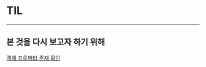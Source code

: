 <!-- @format -->

# TIL

---

<h2>본 것을 다시 보고자 하기 위해</h2>

[객체 프로퍼티 존재 확인](JavaScript/Object/%EA%B0%9D%EC%B2%B4%20%ED%94%84%EB%A1%9C%ED%8D%BC%ED%8B%B0%20%EC%A1%B4%EC%9E%AC.md)
